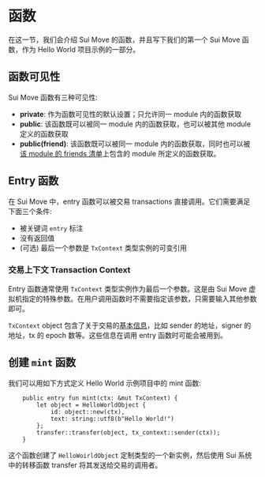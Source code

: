 # 函数

在这一节，我们会介绍 Sui Move 的函数，并且写下我们的第一个 Sui Move 函数，作为 Hello World 项目示例的一部分。

## 函数可见性

Sui Move 函数有三种可见性:

- **private**: 作为函数可见性的默认设置；只允许同一 module 内的函数获取
- **public**: 该函数既可以被同一 module 内的函数获取，也可以被其他 module 定义的函数获取
- **public(friend)**: 该函数既可以被同一 module 内的函数获取，同时也可以被[该 module 的 friends 清单](https://diem.github.io/move/friends.html)上包含的 module 所定义的函数获取。

## Entry 函数

在 Sui Move 中，entry 函数可以被交易 transactions 直接调用。它们需要满足下面三个条件:

- 被关键词 `entry` 标注
- 没有返回值
- (可选) 最后一个参数是 `TxContext` 类型实例的可变引用

### 交易上下文 Transaction Context

Entry 函数通常使用 `TxContext` 类型实例作为最后一个参数。这是由 Sui Move 虚拟机指定的特殊参数。在用户调用函数时不需要指定该参数，只需要输入其他参数即可。

`TxContext` object 包含了关于交易的[基本信息](https://github.com/MystenLabs/sui/blob/main/crates/sui-framework/sources/tx_context.move)，比如 sender 的地址，signer 的地址，tx 的 epoch 数等。这些信息在调用 entry 函数时可能会被用到。

## 创建 `mint` 函数

我们可以用如下方式定义 Hello World 示例项目中的 mint 函数:

```
    public entry fun mint(ctx: &mut TxContext) {
        let object = HelloWorldObject {
            id: object::new(ctx),
            text: string::utf8(b"Hello World!")
        };
        transfer::transfer(object, tx_context::sender(ctx));
    }
```

这个函数创建了 `HelloWoirldObject` 定制类型的一个新实例，然后使用 Sui 系统中的转移函数 transfer 将其发送给交易的调用者。


